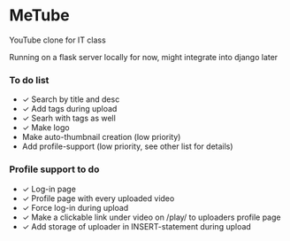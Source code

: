 # MeTube
YouTube clone for IT class

Running on a flask server locally for now, might integrate into django later

### To do list
- &#10003; Search by title and desc
- &#10003; Add tags during upload
- &#10003; Searh with tags as well
- &#10003; Make logo
- Make auto-thumbnail creation (low priority)
- Add profile-support (low priority, see other list for details)


### Profile support to do
- &#10003; Log-in page
- &#10003; Profile page with every uploaded video
- &#10003; Force log-in during upload
- &#10003; Make a clickable link under video on /play/ to uploaders profile page
- &#10003; Add storage of uploader in INSERT-statement during upload
